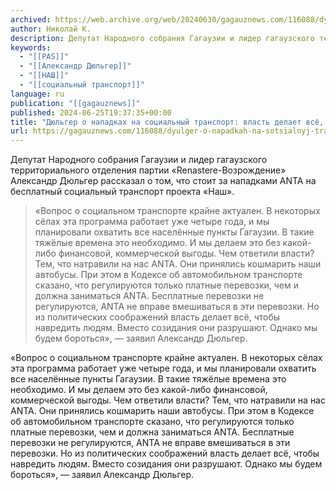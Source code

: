 ```yaml
---
archived: https://web.archive.org/web/20240630/gagauznews.com/116088/dyulger-o-napadkah-na-sotsialnyj-transport-vlast-delaet-vsyo-chtoby-navredit-lyudyam.html
author: Николай К.
description: Депутат Народного cобрания Гагаузии и лидер гагаузского территориального отделения партии «Renastere-Возрождение» Александр Дюльгер рассказал о том, что стоит за нападками ANTA на бесплатный социальный транспорт проекта «Наш». «Вопрос о социальном транспорте крайне актуален. В некоторых сёлах эта программа работает уже четыре года, и мы планировали охватить все населённые пункты Гагаузии. В такие тяжёлые времена это необходимо. И мы делаем это без какой-либо финансовой, коммерческой выгоды. Чем ответили власти? Тем, что натравили на нас ANTA. Они принялись кошмарить наши автобусы. При этом в Кодексе об автомобильном транспорте сказано, что регулируются только платные перевозки, чем и должна заниматься ANTA. Бесплатные перевозки не […]
keywords:
  - "[[PAS]]"
  - "[[Александр Дюльгер]]"
  - "[[НАШ]]"
  - "[[социальный транспорт]]"
language: ru
publication: "[[gagauznews]]"
published: 2024-06-25T19:37:35+00:00
title: "Дюльгер о нападках на социальный транспорт: власть делает всё, чтобы навредить людям"
url: https://gagauznews.com/116088/dyulger-o-napadkah-na-sotsialnyj-transport-vlast-delaet-vsyo-chtoby-navredit-lyudyam.html
---
```


Депутат Народного cобрания Гагаузии и лидер гагаузского территориального отделения партии «Renastere-Возрождение» Александр Дюльгер рассказал о том, что стоит за нападками ANTA на бесплатный социальный транспорт проекта «Наш».

> «Вопрос о социальном транспорте крайне актуален. В некоторых сёлах эта программа работает уже четыре года, и мы планировали охватить все населённые пункты Гагаузии. В такие тяжёлые времена это необходимо. И мы делаем это без какой-либо финансовой, коммерческой выгоды. Чем ответили власти? Тем, что натравили на нас ANTA. Они принялись кошмарить наши автобусы. При этом в Кодексе об автомобильном транспорте сказано, что регулируются только платные перевозки, чем и должна заниматься ANTA. Бесплатные перевозки не регулируются, ANTA не вправе вмешиваться в эти перевозки. Но из политических соображений власть делает всё, чтобы навредить людям. Вместо созидания они разрушают. Однако мы будем бороться», — заявил Александр Дюльгер.

«Вопрос о социальном транспорте крайне актуален. В некоторых сёлах эта программа работает уже четыре года, и мы планировали охватить все населённые пункты Гагаузии. В такие тяжёлые времена это необходимо. И мы делаем это без какой-либо финансовой, коммерческой выгоды. Чем ответили власти? Тем, что натравили на нас ANTA. Они принялись кошмарить наши автобусы. При этом в Кодексе об автомобильном транспорте сказано, что регулируются только платные перевозки, чем и должна заниматься ANTA. Бесплатные перевозки не регулируются, ANTA не вправе вмешиваться в эти перевозки. Но из политических соображений власть делает всё, чтобы навредить людям. Вместо созидания они разрушают. Однако мы будем бороться», — заявил Александр Дюльгер.